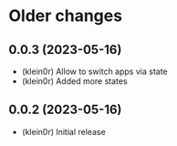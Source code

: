 # Older changes
## 0.0.3 (2023-05-16)

* (klein0r) Allow to switch apps via state
* (klein0r) Added more states

## 0.0.2 (2023-05-16)

* (klein0r) Initial release
